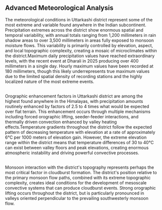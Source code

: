 ## Advanced Meteorological Analysis

The meteorological conditions in Uttarkashi district represent some of the most extreme and variable found anywhere in the Indian subcontinent. Precipitation extremes across the district show enormous spatial and temporal variability, with annual totals ranging from 1,200 millimeters in rain shadow areas to over 3,500 millimeters in areas fully exposed to monsoon moisture flows. This variability is primarily controlled by elevation, aspect, and local topographic complexity, creating a mosaic of microclimates within the district.Maximum daily precipitation values have reached extraordinary levels, with the recent event at Dharali in 2025 producing over 400 millimeters in a single day. Hourly maximum values have been recorded at 180 millimeters, though this likely underrepresents true maximum values due to the limited spatial density of recording stations and the highly localized nature of the most extreme events. <br> <br>

Orographic enhancement factors in Uttarkashi district are among the highest found anywhere in the Himalayas, with precipitation amounts routinely enhanced by factors of 2.5 to 4 times what would be expected over flat terrain. This enhancement occurs through multiple mechanisms including forced orographic lifting, seeder-feeder interactions, and thermally driven convection enhanced by valley heating effects.Temperature gradients throughout the district follow the expected pattern of decreasing temperature with elevation at a rate of approximately 6°C per 1000 meters of elevation gain. However, the extreme elevation range within the district means that temperature differences of 30 to 40°C can exist between valley floors and peak elevations, creating enormous atmospheric instability and driving powerful convective processes. <br> <br>

Monsoon interaction with the district's topography represents perhaps the most critical factor in cloudburst formation. The district's position relative to the primary monsoon flow paths, combined with its extreme topographic complexity, creates ideal conditions for the development of mesoscale convective systems that can produce cloudburst events. Strong orographic lifting occurs throughout the district, but is particularly pronounced in valleys oriented perpendicular to the prevailing southwesterly monsoon flow.

